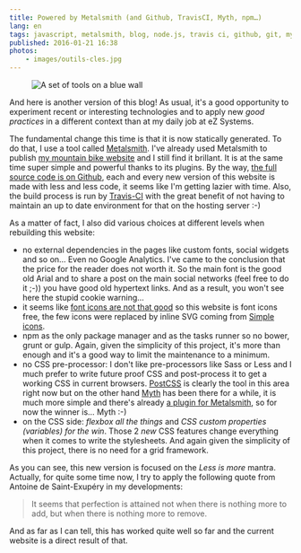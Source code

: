 ```yaml
---
title: Powered by Metalsmith (and Github, TravisCI, Myth, npm…)
lang: en
tags: javascript, metalsmith, blog, node.js, travis ci, github, git, myth, flexbox, jamstack
published: 2016-01-21 16:38
photos:
    - images/outils-cles.jpg
---
```


<figure class="object-center bordered">
    <img loading="lazy" src="/images/660x/outils-cles.jpg" alt="A set of tools on a blue wall">
</figure>

And here is another version of this blog! As usual, it's a good opportunity to
experiment recent or interesting technologies and to apply new *good practices*
in a different context than at my daily job at eZ Systems.

The fundamental change this time is that it is now statically generated. To do
that, I use a tool called [Metalsmith](http://metalsmith.io/). I've already used
Metalsmith to publish [my mountain bike website](http://vtt.revermont.bike/) and
I still find it brillant. It is at the same time super simple and powerful
thanks to its plugins. By the way, [the full source code is on
Github](https://github.com/dpobel/damien.pobel.fr/), each and every new version of
this website is made with less and less code, it seems like I'm getting lazier
with time. Also, the build process is run by [Travis-CI](https://travis-ci.com/)
with the great benefit of not having to maintain an up to date environment for
that on the hosting server :-)

As a matter of fact, I also did various choices at different levels when
rebuilding this website:

* no external dependencies in the pages like custom fonts, social widgets and so on… Even
  no Google Analytics. I've came to the conclusion that the price for the reader
  does not worth it. So the main font is the good old Arial and to share a post on
  the main social networks (feel free to do it ;-)) you have good old hypertext
  links. And as a result, you won't see here the stupid cookie warning…
* it seems like [font icons are not that
  good](http://blog.cloudfour.com/seriously-dont-use-icon-fonts/) so this
  website is font icons free, the few icons were replaced by inline SVG coming
  from [Simple icons](http://simpleicons.org/).
* npm as the only package manager and as the tasks runner so no bower, grunt or
  gulp. Again, given the simplicity of this project, it's more than enough and
  it's a good way to limit the maintenance to a minimum.
* no CSS pre-processor: I don't like pre-processors like Sass or Less and I much
  prefer to write future proof CSS and post-process it to get a working CSS in
  current browsers. [PostCSS](https://github.com/postcss/postcss) is clearly the
  tool in this area right now but on the other hand
  [Myth](http://www.myth.io/) has been there for a while, it is much
  more simple and there's already [a plugin for
  Metalsmith](https://github.com/kasperisager/metalsmith-myth), so for now the
  winner is… Myth :-)
* on the CSS side: *flexbox all the things* and *CSS custom properties
  (variables) for the win*. Those 2 *new* CSS features change everything when it
  comes to write the stylesheets. And again given the simplicity of this
  project, there is no need for a grid framework.

As you can see, this new version is focused on the *Less is more* mantra.
Actually, for quite some time now, I try to apply the following quote from
Antoine de Saint-Exupéry in my developments:

> It seems that perfection is attained not when there is nothing more to add,
> but when there is nothing more to remove.

And as far as I can tell, this has worked quite well so far and the current website
is a direct result of that.
